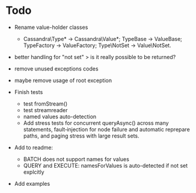 Todo
=====

* Rename value-holder classes
  * Cassandra\Type\* → Cassandra\Value\*; TypeBase → ValueBase; TypeFactory → ValueFactory; Type\NotSet → Value\NotSet.

* better handling for "not set" > is it really possible to be returned?

* remove unused exceptions codes
* maybe remove usage of root exception 

* Finish tests
  * test fromStream()
  * test streamreader
  * named values auto-detection
  * Add stress tests for concurrent queryAsync() across many statements, fault‑injection for node failure and automatic reprepare paths, and paging stress with large result sets.

* Add to readme: 
  * BATCH does not support names for values
  * QUERY and EXECUTE: namesForValues is auto-detected if not set explcitly
  
* Add examples
